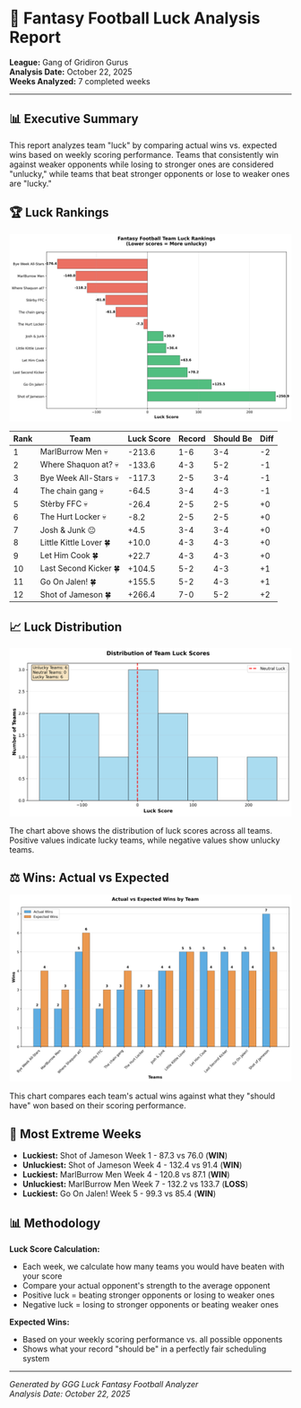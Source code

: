 # 🏈 Fantasy Football Luck Analysis Report

**League:** Gang of Gridiron Gurus  
**Analysis Date:** October 22, 2025  
**Weeks Analyzed:** 7 completed weeks

---

## 📊 Executive Summary

This report analyzes team "luck" by comparing actual wins vs. expected wins based on weekly scoring performance. Teams that consistently win against weaker opponents while losing to stronger ones are considered "unlucky," while teams that beat stronger opponents or lose to weaker ones are "lucky."

## 🏆 Luck Rankings

![Luck Rankings](charts/luck_rankings.png)

| Rank | Team | Luck Score | Record | Should Be | Diff |
|------|------|------------|--------|-----------|------|
| 1 | MarlBurrow Men 💀 | -213.6 | 1-6 | 3-4 | -2 |
| 2 | Where Shaquon at? 💀 | -133.6 | 4-3 | 5-2 | -1 |
| 3 | Bye Week All-Stars 💀 | -117.3 | 2-5 | 3-4 | -1 |
| 4 | The chain gang 💀 | -64.5 | 3-4 | 4-3 | -1 |
| 5 | Stèrby FFC 💀 | -26.4 | 2-5 | 2-5 | +0 |
| 6 | The Hurt Locker 💀 | -8.2 | 2-5 | 2-5 | +0 |
| 7 | Josh & Junk 😐 | +4.5 | 3-4 | 3-4 | +0 |
| 8 | Little Kittle Lover 🍀 | +10.0 | 4-3 | 4-3 | +0 |
| 9 | Let Him Cook 🍀 | +22.7 | 4-3 | 4-3 | +0 |
| 10 | Last Second Kicker 🍀 | +104.5 | 5-2 | 4-3 | +1 |
| 11 | Go On Jalen! 🍀 | +155.5 | 5-2 | 4-3 | +1 |
| 12 | Shot of Jameson 🍀 | +266.4 | 7-0 | 5-2 | +2 |


## 📈 Luck Distribution

![Luck Distribution](charts/luck_distribution.png)

The chart above shows the distribution of luck scores across all teams. Positive values indicate lucky teams, while negative values show unlucky teams.

## ⚖️ Wins: Actual vs Expected

![Wins Comparison](charts/wins_comparison.png)

This chart compares each team's actual wins against what they "should have" won based on their scoring performance.

## 🎰 Most Extreme Weeks

- **Luckiest:** Shot of Jameson Week 1 - 87.3 vs 76.0 (**WIN**)
- **Unluckiest:** Shot of Jameson Week 4 - 132.4 vs 91.4 (**WIN**)
- **Luckiest:** MarlBurrow Men Week 4 - 120.8 vs 87.1 (**WIN**)
- **Unluckiest:** MarlBurrow Men Week 7 - 132.2 vs 133.7 (**LOSS**)
- **Luckiest:** Go On Jalen! Week 5 - 99.3 vs 85.4 (**WIN**)


## 📊 Methodology

**Luck Score Calculation:**
- Each week, we calculate how many teams you would have beaten with your score
- Compare your actual opponent's strength to the average opponent
- Positive luck = beating stronger opponents or losing to weaker ones
- Negative luck = losing to stronger opponents or beating weaker ones

**Expected Wins:**
- Based on your weekly scoring performance vs. all possible opponents
- Shows what your record "should be" in a perfectly fair scheduling system

---

*Generated by GGG Luck Fantasy Football Analyzer*  
*Analysis Date: October 22, 2025*
